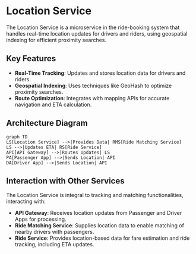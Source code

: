 # Location Service

The Location Service is a microservice in the ride-booking system that handles real-time location updates for drivers and riders, using geospatial indexing for efficient proximity searches.

## Key Features
- **Real-Time Tracking**: Updates and stores location data for drivers and riders.
- **Geospatial Indexing**: Uses techniques like GeoHash to optimize proximity searches.
- **Route Optimization**: Integrates with mapping APIs for accurate navigation and ETA calculation.

## Architecture Diagram
```mermaid
graph TD
LS[Location Service] -->|Provides Data| RMS[Ride Matching Service]
LS -->|Updates ETA| RS[Ride Service]
API[API Gateway] -->|Routes Updates| LS
PA[Passenger App] -->|Sends Location| API
DA[Driver App] -->|Sends Location| API
```

## Interaction with Other Services
The Location Service is integral to tracking and matching functionalities, interacting with:
- **API Gateway**: Receives location updates from Passenger and Driver Apps for processing.
- **Ride Matching Service**: Supplies location data to enable matching of nearby drivers with passengers.
- **Ride Service**: Provides location-based data for fare estimation and ride tracking, including ETA updates.

